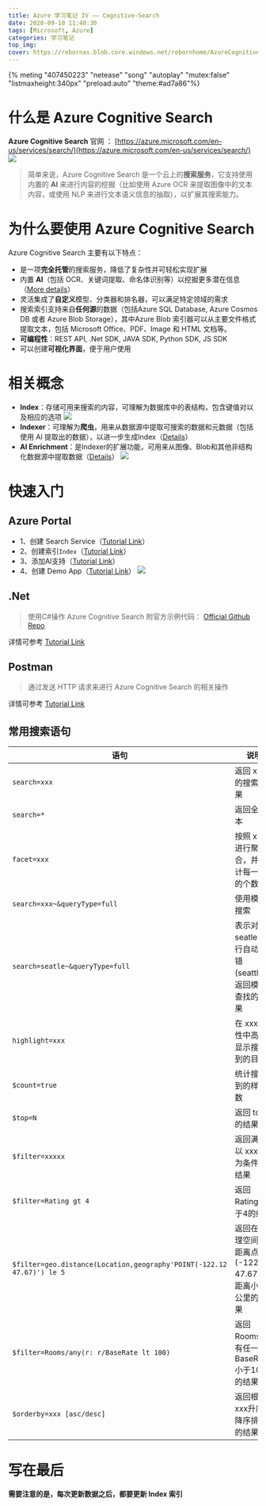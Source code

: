 ```yaml
---
title: Azure 学习笔记 IV —— Cognitive-Search
date: 2020-09-10 11:40:30
tags: [Microsoft, Azure]
categories: 学习笔记
top_img:
cover: https://rebornas.blob.core.windows.net/rebornhome/AzureCognitiveSearch/AzureCognitiveSearchLogo.png
---
```


{% meting "407450223" "netease" "song" "autoplay" "mutex:false" "listmaxheight:340px" "preload:auto" "theme:#ad7a86"%}


# 什么是 Azure Cognitive Search
**Azure Cognitive Search** 官网 ： [https://azure.microsoft.com/en-us/services/search/](https://azure.microsoft.com/en-us/services/search/)
![](https://rebornas.blob.core.windows.net/rebornhome/AzureCognitiveSearch/AzureCognitiveSearchHomePage.png)

> 简单来说，Azure Cognitive Search 是一个云上的**搜索服务**，它支持使用内置的 **AI** 来进行内容的挖掘（比如使用 Azure OCR 来提取图像中的文本内容，或使用 NLP 来进行文本语义信息的抽取），以扩展其搜索能力。

# 为什么要使用 Azure Cognitive Search
Azure Cognitive Search 主要有以下特点：
- 是一项**完全托管**的搜索服务，降低了复杂性并可轻松实现扩展
- 内置 **AI**（包括 OCR、关键词提取、命名体识别等）以挖掘更多潜在信息（[More details](https://docs.microsoft.com/en-us/azure/search/cognitive-search-concept-intro)）
- 灵活集成了**自定义**模型、分类器和排名器，可以满足特定领域的需求
- 搜索索引支持来自**任何源**的数据（包括Azure SQL Database, Azure Cosmos DB 或者 Azure Blob Storage），其中Azure Blob 索引器可以从主要文件格式提取文本，包括 Microsoft Office、PDF、Image 和 HTML 文档等。
- **可编程性**：REST API, .Net SDK, JAVA SDK, Python SDK, JS SDK
- 可以创建**可视化界面**，便于用户使用

# 相关概念
- **Index**：存储可用来搜索的内容，可理解为数据库中的表结构，包含键值对以及相应的选项
![](https://rebornas.blob.core.windows.net/rebornhome/AzureCognitiveSearch/AzureCognitiveSearchIndex.png)
- **Indexer**：可理解为**爬虫**，用来从数据源中提取可搜索的数据和元数据（包括使用 AI 提取出的数据），以进一步生成Index（[Details](https://docs.microsoft.com/en-us/azure/search/search-indexer-overview)）
- **AI Enrichment**：是Indexer的扩展功能，可用来从图像、Blob和其他非结构化数据源中提取数据（[Details](https://docs.microsoft.com/en-us/azure/search/cognitive-search-concept-intro)）
![](https://rebornas.blob.core.windows.net/rebornhome/AzureCognitiveSearch/AzureCognitiveSearchAIEnrichment.png)

# 快速入门
## Azure Portal
- 1、创建 Search Service（[Tutorial Link](https://docs.microsoft.com/en-us/azure/search/search-create-service-portal)）
- 2、创建索引`Index`（[Tutorial Link](https://docs.microsoft.com/en-us/azure/search/search-get-started-portal)）
- 3、添加AI支持（[Tutorial Link](https://docs.microsoft.com/en-us/azure/search/cognitive-search-quickstart-blob)）
- 4、创建 Demo App（[Tutorial Link](https://docs.microsoft.com/en-us/azure/search/search-create-app-portal)）
![](https://rebornas.blob.core.windows.net/rebornhome/AzureCognitiveSearch/AzureCognitiveSearchDemoApp.png)

## .Net
> 使用C#操作 Azure Cognitive Search
> 附官方示例代码： [Official Github Repo](https://github.com/Azure-Samples/search-dotnet-getting-started)

详情可参考 [Tutorial Link](https://docs.microsoft.com/en-us/azure/search/search-get-started-dotnet)

## Postman
> 通过发送 HTTP 请求来进行 Azure Cognitive Search 的相关操作

详情可参考 [Tutorial Link](https://docs.microsoft.com/en-us/azure/search/search-get-started-postman)

## 常用搜索语句
|语句|说明|
|--|--|
|`search=xxx`|返回 xxx 的搜索结果|
|`search=*`|返回全样本|
|`facet=xxx`|按照 xxx 进行聚合，并统计每一类的个数|
|`search=xxx~&queryType=full`|使用模糊搜索|
|`search=seatle~&queryType=full`|表示对 seatle 进行自动纠错(seattle)，返回模糊查找的结果|
|`highlight=xxx`|在 xxx 属性中高亮显示搜索到的目标|
|`$count=true`|统计搜索到的样本数|
|`$top=N`|返回 topN 的结果|
|`$filter=xxxxx`|返回满足以 xxxxx 为条件的结果|
|`$filter=Rating gt 4`|返回Rating大于4的结果|
|`$filter=geo.distance(Location,geography'POINT(-122.12 47.67)') le 5`|返回在地理空间上距离点(-122.12 47.67)的距离小于5公里的结果|
|`$filter=Rooms/any(r: r/BaseRate lt 100)`|返回Rooms中有任一BaseRate小于100的结果|
|`$orderby=xxx [asc/desc]`|返回根据xxx升序或降序排列的结果|

# 写在最后
**需要注意的是，每次更新数据之后，都要更新 Index 索引**